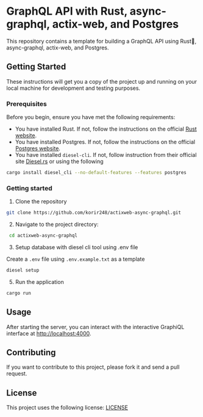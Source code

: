 # GraphQL API with Rust, async-graphql, actix-web, and Postgres

This repository contains a template for building a GraphQL API using Rust🦀, async-graphql, actix-web, and Postgres.

## Getting Started

These instructions will get you a copy of the project up and running on your local machine for development and testing purposes.

### Prerequisites

Before you begin, ensure you have met the following requirements:

* You have installed Rust. If not, follow the instructions on the official [Rust website](https://www.rust-lang.org/tools/install).
* You have installed Postgres. If not, follow the instructions on the official [Postgres website](https://www.postgresql.org/download/).
* You have installed `diesel-cli`. If not, follow instruction from their official site [Diesel.rs](https://diesel.rs/guides/getting-started#:~:text=Installing%20Diesel%20CLI) or using the following

```bash
cargo install diesel_cli --no-default-features --features postgres
```

### Getting started

1. Clone the repository

```bash
git clone https://github.com/korir248/actixweb-async-graphql.git
```

2. Navigate to the project directory:

```bash
 cd actixweb-async-graphql
 ```

3. Setup database with diesel cli tool using .env file

Create a `.env` file using `.env.example.txt` as a template

```bash
diesel setup
```

5. Run the application

```bash
cargo run
```

## Usage

After starting the server, you can interact with the interactive GraphiQL interface at <http://localhost:4000>.

## Contributing

If you want to contribute to this project, please fork it and send a pull request.

## License

This project uses the following license: [LICENSE](https://github.com/korir248/postgres-async-graphql/blob/main/LICENSE)
